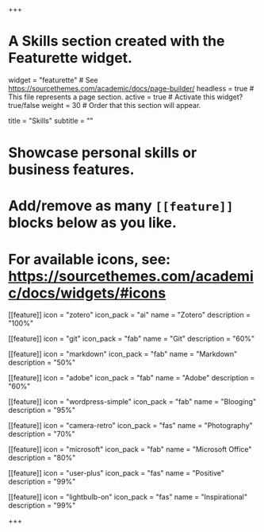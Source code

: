 +++
# A Skills section created with the Featurette widget.
widget = "featurette"  # See https://sourcethemes.com/academic/docs/page-builder/
headless = true  # This file represents a page section.
active = true  # Activate this widget? true/false
weight = 30  # Order that this section will appear.

title = "Skills"
subtitle = ""

# Showcase personal skills or business features.
#
# Add/remove as many `[[feature]]` blocks below as you like.
#
# For available icons, see: https://sourcethemes.com/academic/docs/widgets/#icons

[[feature]]
  icon = "zotero"
  icon_pack = "ai"
  name = "Zotero"
  description = "100%"

[[feature]]
  icon = "git"
  icon_pack = "fab"
  name = "Git"
  description = "60%"  

[[feature]]
  icon = "markdown"
  icon_pack = "fab"
  name = "Markdown"
  description = "50%"

[[feature]]
  icon = "adobe"
  icon_pack = "fab"
  name = "Adobe"
  description = "60%"

  [[feature]]
    icon = "wordpress-simple"
    icon_pack = "fab"
    name = "Blooging"
    description = "95%"

[[feature]]
  icon = "camera-retro"
  icon_pack = "fas"
  name = "Photography"
  description = "70%"

[[feature]]
  icon = "microsoft"
  icon_pack = "fab"
  name = "Microsoft Office"
  description = "80%"

[[feature]]
  icon = "user-plus"
  icon_pack = "fas"
  name = "Positive"
  description = "99%"  

[[feature]]
    icon = "lightbulb-on"
    icon_pack = "fas"
    name = "Inspirational"
    description = "99%"  


+++
